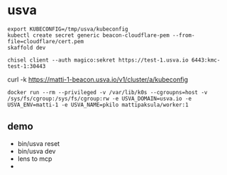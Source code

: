 # usva

```console
export KUBECONFIG=/tmp/usva/kubeconfig
kubectl create secret generic beacon-cloudflare-pem --from-file=cloudflare/cert.pem
skaffold dev
```

```console
chisel client --auth magico:sekret https://test-1.usva.io 6443:kmc-test-1:30443
```

curl -k <https://matti-1-beacon.usva.io/v1/cluster/a/kubeconfig>

```
docker run --rm --privileged -v /var/lib/k0s --cgroupns=host -v /sys/fs/cgroup:/sys/fs/cgroup:rw -e USVA_DOMAIN=usva.io -e USVA_ENV=matti-1 -e USVA_NAME=pkilo mattipaksula/worker:1
```

## demo

- bin/usva reset
- bin/usva dev
- lens to mcp
-
